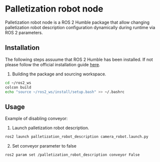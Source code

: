 # Palletization robot node

Palletization robot node is a ROS 2 Humble package that allow changing palletization robot description configuration dynamically during runtime via ROS 2 parameters.

## Installation

The following steps assuume that ROS 2 Humble has been installed. If not please follow the official installation guide [here](https://docs.ros.org/en/humble/Installation/Ubuntu-Install-Debs.html).

1. Building the package and sourcing workspace.
```bash
cd ~/ros2_ws
colcon build
echo "source ~/ros2_ws/install/setup.bash" >> ~/.bashrc
```

## Usage
Example of disabling conveyor:

1. Launch palletization robot description.
```bash
ros2 launch palletization_robot_description camera_robot.launch.py 
```
2. Set conveyor parameter to false
```bash
ros2 param set /palletization_robot_description conveyor False
```
